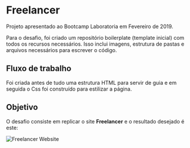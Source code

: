 # Freelancer

Projeto apresentado ao Bootcamp Laboratoria em Fevereiro de 2019. 

Para o desafio, foi criado um repositório boilerplate (template inicial) com todos os recursos necessários. Isso inclui imagens, estrutura de pastas e arquivos necessários para escrever o código.

## Fluxo de trabalho

Foi criada antes de tudo uma estrutura HTML para servir de guia e em seguida o Css foi construído para estilizar a página.

## Objetivo

O desafio consiste em replicar o site **Freelancer** e o resultado desejado é este:

![Freelancer Website](docs/fullpage.png)





